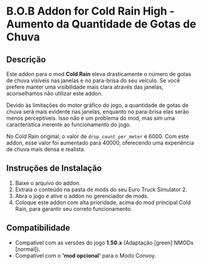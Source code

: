 # B.O.B Addon for Cold Rain High - Aumento da Quantidade de Gotas de Chuva

## Descrição

Este addon para o mod **Cold Rain** eleva drasticamente o número de gotas de chuva visíveis nas janelas e no para-brisa do seu veículo. Se você prefere manter uma visibilidade mais clara através das janelas, aconselhamos não utilizar este addon.

Devido às limitações do motor gráfico do jogo, a quantidade de gotas de chuva será mais evidente nas janelas, enquanto no para-brisa elas serão menos perceptíveis. Isso não é um problema do mod, mas sim uma característica inerente ao funcionamento do jogo.

No Cold Rain original, o valor de `drop_count_per_meter` é 6000. Com este addon, esse valor foi aumentado para 40000, oferecendo uma experiência de chuva mais densa e realista.

## Instruções de Instalação

1. Baixe o arquivo do addon.
2. Extraia o conteúdo na pasta de mods do seu Euro Truck Simulator 2.
3. Abra o jogo e ative o addon no gerenciador de mods.
4. Coloque este addon com alta prioridade, acima do mod principal Cold Rain, para garantir seu correto funcionamento.

## Compatibilidade

- Compatível com as versões do jogo **1.50.x** (Adaptação [green] NMODs [normal]).
- Compatível com o **'mod opcional'** para o Modo Convoy.
